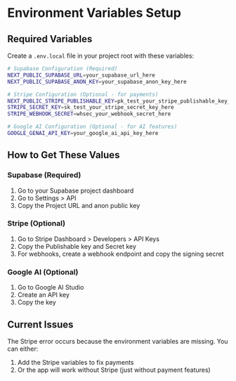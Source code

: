 # Environment Variables Setup

## Required Variables

Create a `.env.local` file in your project root with these variables:

```bash
# Supabase Configuration (Required)
NEXT_PUBLIC_SUPABASE_URL=your_supabase_url_here
NEXT_PUBLIC_SUPABASE_ANON_KEY=your_supabase_anon_key_here

# Stripe Configuration (Optional - for payments)
NEXT_PUBLIC_STRIPE_PUBLISHABLE_KEY=pk_test_your_stripe_publishable_key_here
STRIPE_SECRET_KEY=sk_test_your_stripe_secret_key_here
STRIPE_WEBHOOK_SECRET=whsec_your_webhook_secret_here

# Google AI Configuration (Optional - for AI features)
GOOGLE_GENAI_API_KEY=your_google_ai_api_key_here
```

## How to Get These Values

### Supabase (Required)
1. Go to your Supabase project dashboard
2. Go to Settings > API
3. Copy the Project URL and anon public key

### Stripe (Optional)
1. Go to Stripe Dashboard > Developers > API Keys
2. Copy the Publishable key and Secret key
3. For webhooks, create a webhook endpoint and copy the signing secret

### Google AI (Optional)
1. Go to Google AI Studio
2. Create an API key
3. Copy the key

## Current Issues

The Stripe error occurs because the environment variables are missing. You can either:
1. Add the Stripe variables to fix payments
2. Or the app will work without Stripe (just without payment features)
